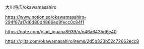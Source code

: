 大川将広/okawamasahiro

https://www.notion.so/okawamasahiro-294f87a17d6d80d4866ed8fecc0c84f1

https://note.com/glad_iguana8939/n/n46a6435d6e40

https://qiita.com/okawamasahiro/items/2d5b323b52c72662ecc8
